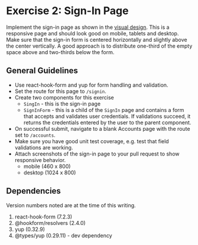 # Exercise 2: Sign-In Page

Implement the sign-in page as shown in the
[visual design](https://www.figma.com/file/UdOTt1Z2fTnm0Cbi0FA1We/Bullsfirst).
This is a responsive page and should look good on mobile, tablets and desktop.
Make sure that the sign-in form is centered horizontally and slightly above the
center vertically. A good approach is to distribute one-third of the empty space
above and two-thirds below the form.

## General Guidelines

- Use react-hook-form and yup for form handling and validation.
- Set the route for this page to `/signin`.
- Create two components for this exercise
  - `SingIn` - this is the sign-in page
  - `SignInForm` - this is a child of the `SignIn` page and contains a form that
    accepts and validates user credentials. If validations succeed, it returns
    the credentials entered by the user to the parent component.
- On successful submit, navigate to a blank Accounts page with the route
  set to `/accounts`.
- Make sure you have good unit test coverage, e.g. test that field validations
  are working.
- Attach screenshots of the sign-in page to your pull request to show responsive
  behavior.
  - mobile (460 x 800)
  - desktop (1024 x 800)

## Dependencies

Version numbers noted are at the time of this writing.

1. react-hook-form (7.2.3)
2. @hookform/resolvers (2.4.0)
3. yup (0.32.9)
4. @types/yup (0.29.11) - dev dependency
